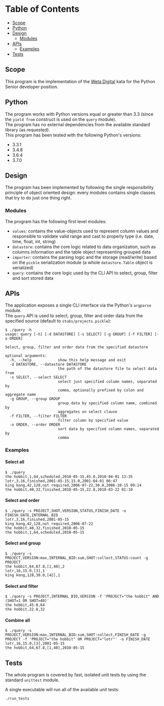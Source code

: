 # Table of Contents

* [Scope](#scope)
* [Python](#python)
* [Design](#design)
  * [Modules](#modules)
* [APIs](#apis)
  * [Examples](#examples)
* [Tests](#tests)

## Scope
This program is the implementation of the [Weta Digital](https://www.wetafx.co.nz/) kata for the Python Senior developer position.

## Python
The program works with Python versions equal or greater than 3.3 (since the `yield from` construct is used on the `query` module).  
The program has no external dependencies from the available standard library (as requested).  
This program has been tested with the following Python's versions:
* 3.3.1  
* 3.4.8  
* 3.6.4  
* 3.7.0  

## Design
The program has been implemented by following the single responsibility principle of object oriented design: every modules contains single classes that try to do just one thing right.

### Modules
The program has the following first level modules:
* `values`: contains the value-objects used to represent column values and responsible to validate valid range and cast to properly type (i.e. date, time, float, int, string)   
* `datastore`: contains the core logic related to data organization, such as columns information and the table object representing grouped data  
* `importer`: contains the parsing logic and the storage (read/write) based on the `pickle` serialization module (a whole `datastore.Table` object is serialized)  
* `query`: contains the core logic used by the CLI API to select, group, filter and sort stored data  

## APIs
The application exposes a single CLI interface via the Python's `argparse` module.  
The `query` API is used to select, group, filter and order data from the specified source (default to `stubs/projects.pickle`):

```shell
$ ./query -h
usage: query [-h] [-d DATASTORE] [-s SELECT] [-g GROUP] [-f FILTER] [-o ORDER]

Select, group, filter and order data from the specified datastore

optional arguments:
  -h, --help            show this help message and exit
  -d DATASTORE, --datastore DATASTORE
                        the path of the datastore file to select data from
  -s SELECT, --select SELECT
                        select just specified column names, separated by
                        comma, optionally prefixed by colon and aggregate name
  -g GROUP, --group GROUP
                        group data by specified column name, combined by
                        aggregates on select clause
  -f FILTER, --filter FILTER
                        filter column by specified value
  -o ORDER, --order ORDER
                        sort data by specified column names, separated by
                        comma
```

### Examples

#### Select all
```shell
$ ./query
the hobbit,1,64,scheduled,2010-05-15,45.0,2010-04-01 13:35
lotr,3,16,finished,2001-05-15,15.0,2001-04-01 06:47
king kong,42,128,not required,2006-07-22,30.0,2006-10-15 09:14
the hobbit,40,32,finished,2010-05-15,22.8,2010-03-22 01:10
```

#### Select and order
```shell
$ ./query -s PROJECT,SHOT,VERSION,STATUS,FINISH_DATE -o FINISH_DATE,INTERNAL_BID
lotr,3,16,finished,2001-05-15
king kong,42,128,not required,2006-07-22
the hobbit,40,32,finished,2010-05-15
the hobbit,1,64,scheduled,2010-05-15
```

#### Select and group
```shell
$ ./query -s PROJECT,VERSION:max,INTERNAL_BID:sum,SHOT:collect,STATUS:count -g PROJECT
the hobbit,64,67.8,[1,40],2
lotr,16,15.0,[3],1
king kong,128,30.0,[42],1
```

#### Select and filter
```shell
$ ./query -s PROJECT,INTERNAL_BID,VERSION -f 'PROJECT="the hobbit" AND (SHOT=1 OR SHOT=40)'
the hobbit,45.0,64
the hobbit,22.8,32
```

#### Combine all
```shell
$ ./query -s PROJECT,VERSION:max,INTERNAL_BID:sum,SHOT:collect,FINISH_DATE -g PROJECT -f 'PROJECT="the hobbit" OR PROJECT="lotr"' -o FINISH_DATE
lotr,16,15.0,[3],2001-05-15
the hobbit,64,67.8,[1,40],2010-05-15
```

## Tests
The whole program is covered by fast, isolated unit tests by using the standard `unittest` module.  

A single executable will run all of the available unit tests:
```shell
./run_tests
```
